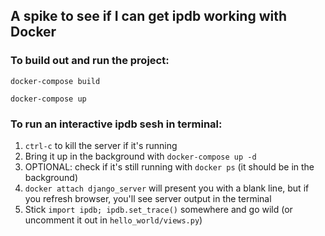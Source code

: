 ## A spike to see if I can get ipdb working with Docker

### To build out and run the project:

`docker-compose build`

`docker-compose up`

### To run an interactive ipdb sesh in terminal:

1. `ctrl-c` to kill the server if it's running
2. Bring it up in the background with `docker-compose up -d`
3. OPTIONAL: check if it's still running with `docker ps` (it should be in the background)
4. `docker attach django_server` will present you with a blank line, but if you refresh browser, you'll see server output in the terminal
5. Stick `import ipdb; ipdb.set_trace()` somewhere and go wild (or uncomment it out in `hello_world/views.py`)